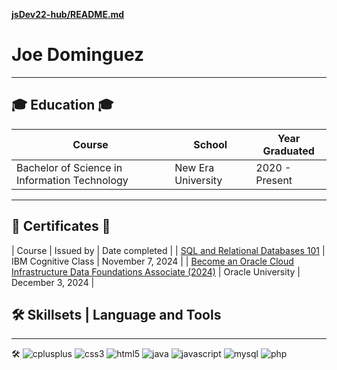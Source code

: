 [**jsDev22-hub/README.md**](https://github.com/your-username/jsDev22-hub/blob/main/README.md)

# Joe Dominguez               

------------------------------------------------------------------------------------------------------

## 🎓 Education 🎓

| Course                                          | School                          | Year Graduated   |
|-------------------------------------------------|---------------------------------|------------------|
| Bachelor of Science in Information Technology   | New Era University              | 2020 - Present   |
---
## 🧾 Certificates 🧾
| Course                              | Issued by         | Date completed  |
| [SQL and Relational Databases 101](https://courses.cognitiveclass.ai/certificates/c595c8d931b14d28b74b6610c3a889eb) | IBM Cognitive Class | November 7, 2024 |
| [Become an Oracle Cloud Infrastructure Data Foundations Associate (2024)](https://catalog-education.oracle.com/ords/certview/sharebadge?id=39972FAF6668367EEF76D0CC81063D273905BED7055EEBE301CAB6E7D241B791&fbclid=IwY2xjawHJrv5leHRuA2FlbQIxMQABHdZvFoaSkis2pLUkaKH_EztX0xSuosgkJv4n4l-k-ArTIB8tf7pwOgSkbw_aem_SN5okf82spcv7m9-7kznBw) | Oracle University | December 3, 2024 |


## 🛠 Skillsets | Language and Tools

----

🛠 ![cplusplus](https://img.shields.io/badge/C++-00599C?style=flat-square&logo=cplusplus&logoColor=white) ![css3](https://img.shields.io/badge/CSS3-1572B6?style=flat-square&logo=css3&logoColor=white) ![html5](https://img.shields.io/badge/HTML5-E34F26?style=flat-square&logo=html5&logoColor=white) ![java](https://img.shields.io/badge/Java-007396?style=flat-square&logo=java&logoColor=white) ![javascript](https://img.shields.io/badge/JavaScript-F7DF1E?style=flat-square&logo=javascript&logoColor=black) ![mysql](https://img.shields.io/badge/MySQL-4479A1?style=flat-square&logo=mysql&logoColor=white) ![php](https://img.shields.io/badge/PHP-777BB4?style=flat-square&logo=php&logoColor=white)
